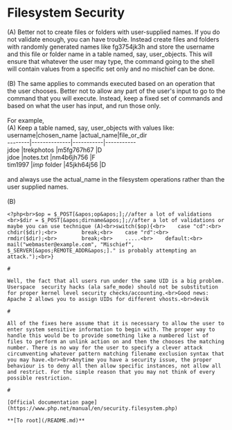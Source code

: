 # Filesystem Security



(A) Better not to create files or folders with user-supplied names. If you do not validate enough, you can have trouble. Instead create files and folders with randomly generated names like fg3754jk3h and store the username and this file or folder name in a table named, say, user_objects. This will ensure that whatever the user may type, the command going to the shell will contain values from a specific set only and no mischief can be done.<br><br>(B) The same applies to commands executed based on an operation that the user chooses. Better not to allow any part of the user&apos;s input to go to the command that you will execute. Instead, keep a fixed set of commands and based on what the user has input, and run those only. <br><br>For example,<br>(A) Keep a table named, say, user_objects with values like:<br>username|chosen_name   |actual_name|file_or_dir<br>--------|--------------|-----------|-----------<br>jdoe    |trekphotos    |m5fg767h67 |D<br>jdoe    |notes.txt     |nm4b6jh756 |F<br>tim1997 |_imp_ folder  |45jkh64j56 |D<br><br>and always use the actual_name in the filesystem operations rather than the user supplied names.<br><br>(B)<br>

```
<?php<br>$op = $_POST[&apos;op&apos;];//after a lot of validations <br>$dir = $_POST[&apos;dirname&apos;];//after a lot of validations or maybe you can use technique (A)<br>switch($op){<br>    case "cd":<br>        chdir($dir);<br>        break;<br>    case "rd":<br>        rmdir($dir);<br>        break;<br>    .....<br>    default:<br>        mail("webmaster@example.com", "Mischief", $_SERVER[&apos;REMOTE_ADDR&apos;]." is probably attempting an attack.");<br>}  

#

Well, the fact that all users run under the same UID is a big problem. Userspace  security hacks (ala safe_mode) should not be substitution for proper kernel level security checks/accounting.<br>Good news: Apache 2 allows you to assign UIDs for different vhosts.<br>devik  

#

All of the fixes here assume that it is necessary to allow the user to enter system sensitive information to begin with. The proper way to handle this would be to provide something like a numbered list of files to perform an unlink action on and then the chooses the matching number. There is no way for the user to specify a clever attack circumventing whatever pattern matching filename exclusion syntax that you may have.<br><br>Anytime you have a security issue, the proper behaviour is to deny all then allow specific instances, not allow all and restrict. For the simple reason that you may not think of every possible restriction.  

#

[Official documentation page](https://www.php.net/manual/en/security.filesystem.php)

**[To root](/README.md)**
